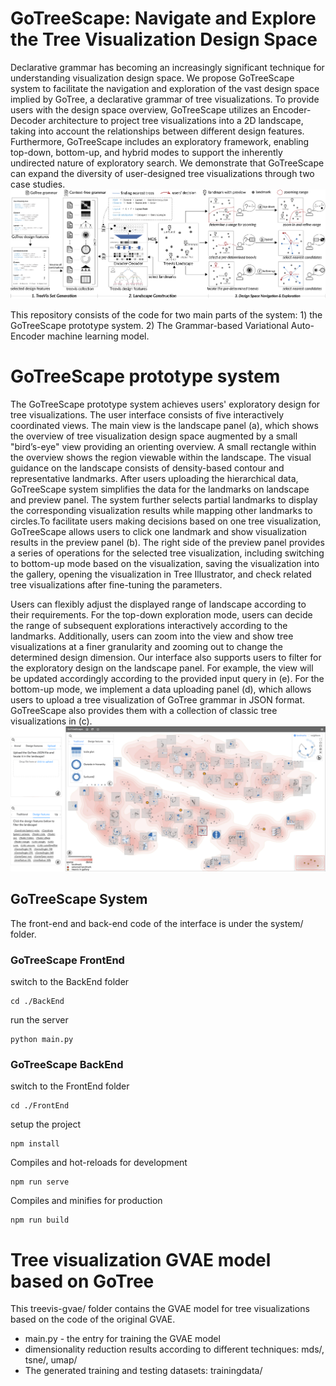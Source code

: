 # GoTreeScape: Navigate and Explore the Tree Visualization Design Space
Declarative grammar has becoming an increasingly significant technique for understanding visualization design space. We propose GoTreeScape system to facilitate the navigation and exploration of the vast design space implied by GoTree, a declarative grammar of tree visualizations. To provide users with the design space overview, GoTreeScape utilizes an Encoder-Decoder architecture to project tree visualizations into a 2D landscape, taking into account the  relationships between different design features. Furthermore, GoTreeScape includes an exploratory framework, enabling top-down, bottom-up, and hybrid modes to support the inherently undirected nature of exploratory search. We demonstrate that GoTreeScape can expand the diversity of user-designed tree visualizations through two case studies. 
![gotreescape pipeline](https://github.com/gotreescape/gotreescape/blob/figures/Figures/gotreescape-pipeline.png?raw=true)

This repository consists of the code for two main parts of the system: 1) the GoTreeScape prototype system. 2) The Grammar-based Variational Auto-Encoder machine learning model. 


# GoTreeScape prototype system
The GoTreeScape prototype system achieves users' exploratory design for tree visualizations. The user interface consists of five interactively coordinated views. The main view is the landscape panel (a), which shows the overview of tree visualization design space augmented by a small "bird’s-eye" view providing an orienting overview. A small rectangle within the overview shows the region viewable within the landscape. The visual guidance on the landscape consists of density-based contour and representative landmarks. After users uploading the hierarchical data, GoTreeScape system simplifies the data for the landmarks on landscape and preview panel.  The system further selects partial landmarks to display the corresponding visualization results while mapping other landmarks to circles.To facilitate users making decisions based on one tree visualization, GoTreeScape allows users to click one landmark and show visualization results in the preview panel (b). The right side of the preview panel provides a series of operations for the selected tree visualization, including switching to bottom-up mode based on the visualization, saving the visualization into the gallery, opening the visualization in Tree Illustrator, and check related tree visualizations after fine-tuning the parameters.

Users can flexibly adjust the displayed range of landscape according to their requirements. For the top-down exploration mode, users can decide the range of subsequent explorations interactively according to the landmarks. Additionally, users can zoom into the view and show tree visualizations at a finer granularity and zooming out to change the determined design dimension. Our interface also supports users to filter for the exploratory design on the landscape panel. For example, the view will be updated accordingly according to the provided input query in (e). For the bottom-up mode, we implement a data uploading panel (d), which allows users to upload a tree visualization of GoTree grammar in JSON format. GoTreeScape also provides them with a collection of classic tree visualizations in (c).
![gotreescape user interface](https://github.com/gotreescape/gotreescape/blob/figures/Figures/gotreescape-user-interface1.png?raw=true)


## GoTreeScape System
The front-end and back-end code of the interface is under the system/ folder.

### GoTreeScape FrontEnd
switch to the BackEnd folder
```
cd ./BackEnd
```

run the server
```
python main.py
```

### GoTreeScape BackEnd
switch to the FrontEnd folder
```
cd ./FrontEnd
```

setup the project 
```
npm install
```

Compiles and hot-reloads for development
```
npm run serve
```

Compiles and minifies for production
```
npm run build
```

# Tree visualization GVAE model based on GoTree
This treevis-gvae/ folder contains the GVAE model for tree visualizations based on the code of the original GVAE.
* main.py - the entry for training the GVAE model
* dimensionality reduction results according to different techniques: mds/, tsne/, umap/
* The generated training and testing datasets: trainingdata/





